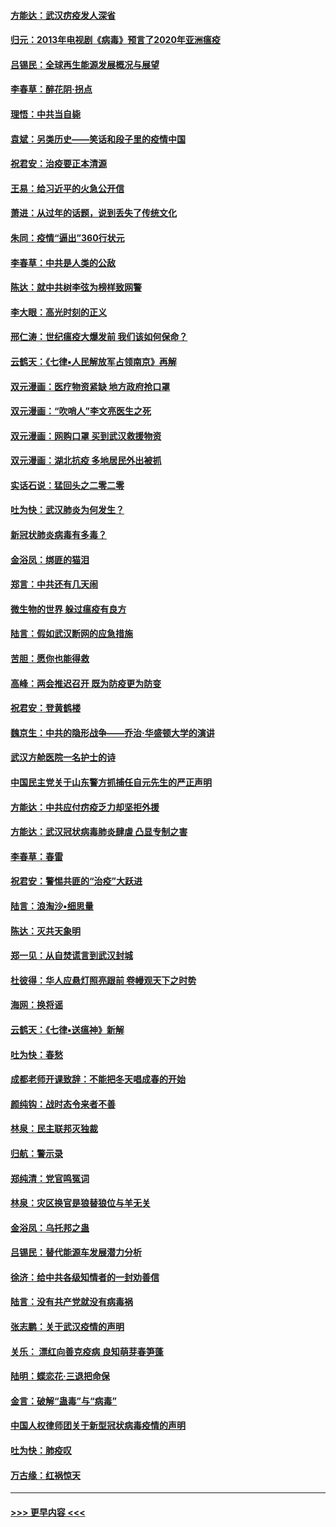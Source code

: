 #### [方能达：武汉疠疫发人深省](../pages/nsc993/n11891376.md?t=02242031) 
#### [归元：2013年电视剧《病毒》预言了2020年亚洲瘟疫](../pages/nsc993/n11891126.md?t=02242031) 
#### [吕锡民：全球再生能源发展概况与展望](../pages/nsc993/n11890613.md?t=02242031) 
#### [李春草：醉花阴·拐点](../pages/nsc993/n11890567.md?t=02242031) 
#### [理悟：中共当自毙](../pages/nsc993/n11890559.md?t=02242031) 
#### [袁斌：另类历史——笑话和段子里的疫情中国](../pages/nsc993/n11889243.md?t=02242031) 
#### [祝君安：治疫要正本清源](../pages/nsc993/n11889085.md?t=02242031) 
#### [王易：给习近平的火急公开信](../pages/nsc993/n11888225.md?t=02242031) 
#### [萧进：从过年的话题，说到丢失了传统文化](../pages/nsc993/n11887732.md?t=02242031) 
#### [朱同：疫情“逼出”360行状元](../pages/nsc993/n11887678.md?t=02242031) 
#### [李春草：中共是人类的公敌](../pages/nsc993/n11887656.md?t=02242031) 
#### [陈达：就中共树李弦为榜样致网警](../pages/nsc993/n11887625.md?t=02242031) 
#### [李大眼：高光时刻的正义](../pages/nsc993/n11887585.md?t=02242031) 
#### [邢仁涛：世纪瘟疫大爆发前 我们该如何保命？](../pages/nsc993/n11887535.md?t=02242031) 
#### [云鹤天：《七律▪人民解放军占领南京》再解](../pages/nsc993/n11887524.md?t=02242031) 
#### [双元漫画：医疗物资紧缺 地方政府抢口罩](../pages/nsc993/n11884744.md?t=02242031) 
#### [双元漫画：“吹哨人”李文亮医生之死](../pages/nsc993/n11884705.md?t=02242031) 
#### [双元漫画：网购口罩 买到武汉救援物资](../pages/nsc993/n11884670.md?t=02242031) 
#### [双元漫画：湖北抗疫 多地居民外出被抓](../pages/nsc993/n11884643.md?t=02242031) 
#### [实话石说：猛回头之二零二零](../pages/nsc993/n11883968.md?t=02242031) 
#### [吐为快：武汉肺炎为何发生？](../pages/nsc993/n11882180.md?t=02242031) 
#### [新冠状肺炎病毒有多毒？](../pages/nsc993/n11881790.md?t=02242031) 
#### [金浴凤：绑匪的猫泪](../pages/nsc993/n11880664.md?t=02242031) 
#### [郑言：中共还有几天闹](../pages/nsc993/n11880645.md?t=02242031) 
#### [微生物的世界 躲过瘟疫有良方](../pages/nsc993/n11880492.md?t=02242031) 
#### [陆言：假如武汉断网的应急措施](../pages/nsc993/n11880619.md?t=02242031) 
#### [苦胆：愿你也能得救](../pages/nsc993/n11880601.md?t=02242031) 
#### [高峰：两会推迟召开  既为防疫更为防变](../pages/nsc993/n11879977.md?t=02242031) 
#### [祝君安：登黄鹤楼](../pages/nsc993/n11880583.md?t=02242031) 
#### [魏京生：中共的隐形战争——乔治‧华盛顿大学的演讲](../pages/nsc993/n11879765.md?t=02242031) 
#### [武汉方舱医院一名护士的诗](../pages/nsc993/n11878480.md?t=02242031) 
#### [中国民主党关于山东警方抓捕任自元先生的严正声明](../pages/nsc993/n11877506.md?t=02242031) 
#### [方能达：中共应付疠疫乏力却坚拒外援](../pages/nsc993/n11877497.md?t=02242031) 
#### [方能达：武汉冠状病毒肺炎肆虐 凸显专制之害](../pages/nsc993/n11877475.md?t=02242031) 
#### [李春草：春雷](../pages/nsc993/n11876287.md?t=02242031) 
#### [祝君安：警惕共匪的“治疫”大跃进](../pages/nsc993/n11876084.md?t=02242031) 
#### [陆言：浪淘沙•细思量](../pages/nsc993/n11876071.md?t=02242031) 
#### [陈达：灭共天象明](../pages/nsc993/n11876063.md?t=02242031) 
#### [郑一见：从自焚谎言到武汉封城](../pages/nsc993/n11875621.md?t=02242031) 
#### [杜彼得：华人应悬灯照亮跟前 卷幔观天下之时势](../pages/nsc993/n11874822.md?t=02242031) 
#### [海网：换将谣](../pages/nsc993/n11873712.md?t=02242031) 
#### [云鹤天：《七律▪送瘟神》新解](../pages/nsc993/n11873598.md?t=02242031) 
#### [吐为快：春愁](../pages/nsc993/n11872801.md?t=02242031) 
#### [成都老师开课致辞：不能把冬天唱成春的开始](../pages/nsc993/n11872653.md?t=02242031) 
#### [颜纯钩：战时态令来者不善](../pages/nsc993/n11872011.md?t=02242031) 
#### [林泉：民主联邦灭独裁](../pages/nsc993/n11870998.md?t=02242031) 
#### [归航：警示录](../pages/nsc993/n11870963.md?t=02242031) 
#### [郑纯清：党官鸣冤词](../pages/nsc993/n11870938.md?t=02242031) 
#### [林泉：灾区换官是狼替狼位与羊无关](../pages/nsc993/n11870896.md?t=02242031) 
#### [金浴凤：乌托邦之蛊](../pages/nsc993/n11870879.md?t=02242031) 
#### [吕锡民：替代能源车发展潜力分析](../pages/nsc993/n11870656.md?t=02242031) 
#### [徐济：给中共各级知情者的一封劝善信](../pages/nsc993/n11868561.md?t=02242031) 
#### [陆言：没有共产党就没有病毒祸](../pages/nsc993/n11868232.md?t=02242031) 
#### [张志鹏：关于武汉疫情的声明](../pages/nsc993/n11867182.md?t=02242031) 
#### [关乐： 漂红向善克疫病 良知萌芽春笋蓬](../pages/nsc993/n11865710.md?t=02242031) 
#### [陆明：蝶恋花‧三退把命保](../pages/nsc993/n11865673.md?t=02242031) 
#### [金言：破解“蛊毒”与“病毒”](../pages/nsc993/n11864103.md?t=02242031) 
#### [中国人权律师团关于新型冠状病毒疫情的声明](../pages/nsc993/n11864249.md?t=02242031) 
#### [吐为快：肺疫叹](../pages/nsc993/n11864027.md?t=02242031) 
#### [万古缘：红祸惊天](../pages/nsc993/n11864079.md?t=02242031) 

----
#### [ >>> 更早内容 <<< ](../indexes/nsc993-earlier.md)
